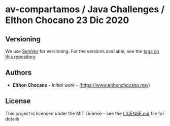 # av-compartamos / Java Challenges / Elthon Chocano 23 Dic 2020

## Versioning

We use [SemVer](http://semver.org/) for versioning. For the versions available, see the [tags on this repository](https://github.com/your/project/tags). 

## Authors

* **Elthon Chocano** - *Initial work* - (https://www.elthonchocano.me/)

## License

This project is licensed under the MIT License - see the [LICENSE.md](LICENSE.md) file for details
